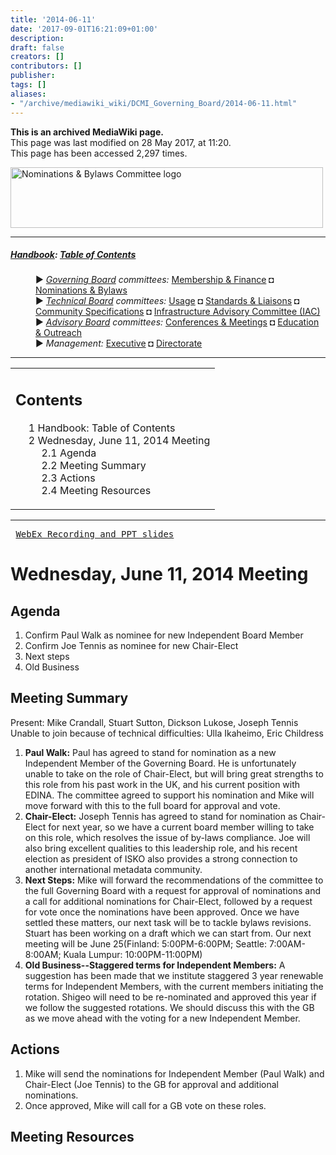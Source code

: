 ```yaml
---
title: '2014-06-11'
date: '2017-09-01T16:21:09+01:00'
description: 
draft: false
creators: []
contributors: []
publisher: 
tags: []
aliases:
- "/archive/mediawiki_wiki/DCMI_Governing_Board/2014-06-11.html"
---
```


 **This is an archived MediaWiki page.**  
This page was last modified on 28 May 2017, at 11:20.  
This page has been accessed 2,297 times.

[<img alt="Nominations &amp; Bylaws Committee logo" src="/archive/mediawiki_wiki/images/Nominations_Logo.png" width="500" height="97">](/archive/mediawiki_wiki/images/Nominations_Logo.png "Nominations & Bylaws Committee logo")

* * *

##### [Handbook](/archive/mediawiki_wiki/DCMI_Handbook "DCMI Handbook"): [Table of Contents](DCMI_Handbook "DCMI Handbook") 
<dl>
<dd> ► <i><a href="/archive/mediawiki_wiki/DCMI_Governing_Board" title="DCMI Governing Board">Governing Board</a> committees:</i> <a href="/archive/mediawiki_wiki/DCMI_Governing_Board/finance" title="DCMI Governing Board/finance">Membership &amp; Finance</a> ◘ <a href="/archive/mediawiki_wiki/DCMI_Governing_Board/nominations" title="DCMI Governing Board/nominations">Nominations &amp; Bylaws</a> 
</dd>
<dd> ► <i><a href="/archive/mediawiki_wiki/DCMI_Technical_Board" title="DCMI Technical Board">Technical Board</a> committees:</i> <a href="/archive/mediawiki_wiki/DCMI_Technical_Board/usage" title="DCMI Technical Board/usage">Usage</a> ◘ <a href="/archive/mediawiki_wiki/DCMI_Technical_Board/standards" title="DCMI Technical Board/standards">Standards &amp; Liaisons</a> ◘ <a href="/archive/mediawiki_wiki/DCMI_Technical_Board/specifications" title="DCMI Technical Board/specifications">Community Specifications</a> ◘ <a href="/archive/mediawiki_wiki/DCMI_Technical_Board/infrastructure" title="DCMI Technical Board/infrastructure">Infrastructure Advisory Committee (IAC)</a>
</dd>
<dd> ► <i><a href="/archive/mediawiki_wiki/DCMI_Advisory_Board" title="DCMI Advisory Board">Advisory Board</a> committees:</i> <a href="/archive/mediawiki_wiki/DCMI_Advisory_Board/meetings" title="DCMI Advisory Board/meetings">Conferences &amp; Meetings</a> ◘ <a href="/archive/mediawiki_wiki/DCMI_Advisory_Board/documentation" title="DCMI Advisory Board/documentation">Education &amp; Outreach</a>
</dd>
<dd> ► <i>Management:</i> <a href="/archive/mediawiki_wiki/Exec_Committee" title="Exec Committee">Executive</a> ◘ <a href="/archive/mediawiki_wiki/Exec_Committee/directorate" title="Exec Committee/directorate">Directorate</a>
</dd>
</dl>

* * *

<table id="toc" class="toc">
  <tr>
    <td>
      <div id="toctitle">
        <h2>Contents</h2>
      </div>
      <ul>
        <li class="toclevel-1"><a href="#Handbook:_Table_of_Contents"><span class="tocnumber">1</span> <span class="toctext">Handbook: Table of Contents</span></a></li>
        <li class="toclevel-1 tocsection-1">
          <a href="#Wednesday.2C_June_11.2C_2014_Meeting"><span class="tocnumber">2</span> <span class="toctext">Wednesday, June 11, 2014 Meeting</span></a>
          <ul>
            <li class="toclevel-2 tocsection-2"><a href="#Agenda"><span class="tocnumber">2.1</span> <span class="toctext">Agenda</span></a></li>
            <li class="toclevel-2 tocsection-3"><a href="#Meeting_Summary"><span class="tocnumber">2.2</span> <span class="toctext">Meeting Summary</span></a></li>
            <li class="toclevel-2 tocsection-4"><a href="#Actions"><span class="tocnumber">2.3</span> <span class="toctext">Actions</span></a></li>
            <li class="toclevel-2 tocsection-5"><a href="#Meeting_Resources"><span class="tocnumber">2.4</span> <span class="toctext">Meeting Resources</span></a></li>
          </ul>
        </li>
      </ul>
    </td>
  </tr>
</table>


* * *
<pre> <a href="https://meetings.webex.com/collabs/#/meetings/detail?uuid=I07N1SEKC88III5F1TWFZ55ETS-JV0D" class="external text" rel="nofollow">WebEx Recording and PPT slides</a> 
</pre>
# Wednesday, June 11, 2014 Meeting 

## Agenda 

1. Confirm Paul Walk as nominee for new Independent Board Member
2. Confirm Joe Tennis as nominee for new Chair-Elect
3. Next steps
4. Old Business

## Meeting Summary 

Present: Mike Crandall, Stuart Sutton, Dickson Lukose, Joseph Tennis Unable to join because of technical difficulties: Ulla Ikaheimo, Eric Childress

1. **Paul Walk:** Paul has agreed to stand for nomination as a new Independent Member of the Governing Board. He is unfortunately unable to take on the role of Chair-Elect, but will bring great strengths to this role from his past work in the UK, and his current position with EDINA. The committee agreed to support his nomination and Mike will move forward with this to the full board for approval and vote.
2. **Chair-Elect:** Joseph Tennis has agreed to stand for nomination as Chair-Elect for next year, so we have a current board member willing to take on this role, which resolves the issue of by-laws compliance. Joe will also bring excellent qualities to this leadership role, and his recent election as president of ISKO also provides a strong connection to another international metadata community.
3. **Next Steps:** Mike will forward the recommendations of the committee to the full Governing Board with a request for approval of nominations and a call for additional nominations for Chair-Elect, followed by a request for vote once the nominations have been approved. Once we have settled these matters, our next task will be to tackle bylaws revisions. Stuart has been working on a draft which we can start from. Our next meeting will be June 25(Finland: 5:00PM-6:00PM; Seattle: 7:00AM-8:00AM; Kuala Lumpur: 10:00PM-11:00PM)
4. **Old Business--Staggered terms for Independent Members:** A suggestion has been made that we institute staggered 3 year renewable terms for Independent Members, with the current members initiating the rotation. Shigeo will need to be re-nominated and approved this year if we follow the suggested rotations. We should discuss this with the GB as we move ahead with the voting for a new Independent Member.

## Actions

1. Mike will send the nominations for Independent Member (Paul Walk) and Chair-Elect (Joe Tennis) to the GB for approval and additional nominations.
2. Once approved, Mike will call for a GB vote on these roles.

## Meeting Resources 

